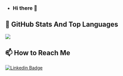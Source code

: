 - ### Hi there 👋
## 📌 GitHub Stats And Top Languages

<a href="https://github.com/harunalbayrak">
  <img align="center" src="https://github-readme-stats.vercel.app/api?username=harunalbayrak&show_icons=true&theme=tokyonight"/>
</a>

## 📫 How to Reach Me

[![Linkedin Badge](https://img.shields.io/badge/harunalbayrak-follow%20on%20linkedin-blue?style=for-the-badge&logo=linkedin)](https://www.linkedin.com/in/harunalbayrak/)

<!--
**harunalbayrak/harunalbayrak** is a ✨ _special_ ✨ repository because its `README.md` (this file) appears on your GitHub profile.

Here are some ideas to get you started:

- 🔭 I’m currently working on ...
- 🌱 I’m currently learning ...
- 👯 I’m looking to collaborate on ...
- 🤔 I’m looking for help with ...
- 💬 Ask me about ...
- 📫 How to reach me: ...
- 😄 Pronouns: ...
- ⚡ Fun fact: ...
-->
